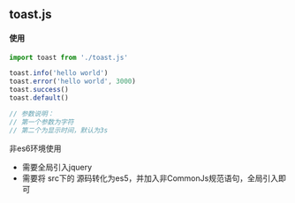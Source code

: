 ## toast.js

#### 使用
```js
import toast from './toast.js'

toast.info('hello world')
toast.error('hello world', 3000)
toast.success()
toast.default()

// 参数说明：
// 第一个参数为字符
// 第二个为显示时间，默认为3s
```

非es6环境使用
+ 需要全局引入jquery
+ 需要将 src下的 源码转化为es5，并加入非CommonJs规范语句，全局引入即可